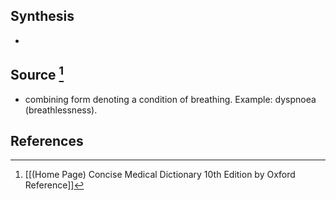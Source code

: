 ## Synthesis
- 
## Source [^1]
- combining form denoting a condition of breathing. Example: dyspnoea (breathlessness).
## References

[^1]: [[(Home Page) Concise Medical Dictionary 10th Edition by Oxford Reference]]
